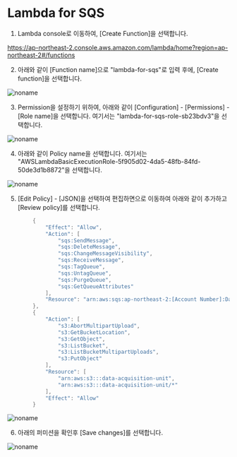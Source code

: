 # Lambda for SQS

1) Lambda console로 이동하여, [Create Function]을 선택합니다.

https://ap-northeast-2.console.aws.amazon.com/lambda/home?region=ap-northeast-2#/functions


2) 아래와 같이 [Function name]으로 "lambda-for-sqs"로 입력 후에, [Create function]을 선택합니다. 

![noname](https://user-images.githubusercontent.com/52392004/165481712-cecfb969-8d43-4277-9869-30d0892f76c8.png)

3) Permission을 설정하기 위하여, 아래와 같이 [Configuration] - [Permissions] - [Role name]을 선택합니다. 여기서는 "lambda-for-sqs-role-sb23bdv3"을 선택합니다. 

![noname](https://user-images.githubusercontent.com/52392004/165482618-e8c0256e-93ef-4735-9158-bdaab46f4f06.png)

4) 아래와 같이 Policy name을 선택합니다. 여기서는 "AWSLambdaBasicExecutionRole-5f905d02-4da5-48fb-84fd-50de3d1b8872"을 선택합니다. 

![noname](https://user-images.githubusercontent.com/52392004/165483052-551ce17d-72bd-488d-99ac-e201adbc047c.png)

5) [Edit Policy] - [JSON]을 선택하여 편집하면으로 이동하여 아래와 같이 추가하고 [Review policy]를 선택합니다. 

```java
        {
            "Effect": "Allow",
            "Action": [
                "sqs:SendMessage",
                "sqs:DeleteMessage",
                "sqs:ChangeMessageVisibility",
                "sqs:ReceiveMessage",
                "sqs:TagQueue",
                "sqs:UntagQueue",
                "sqs:PurgeQueue",
                "sqs:GetQueueAttributes"
            ],
            "Resource": "arn:aws:sqs:ap-northeast-2:[Account Number]:DataAcquisitionQueue"
        },
        {
            "Action": [
                "s3:AbortMultipartUpload",
                "s3:GetBucketLocation",
                "s3:GetObject",
                "s3:ListBucket",
                "s3:ListBucketMultipartUploads",
                "s3:PutObject"
            ],
            "Resource": [
                "arn:aws:s3:::data-acquisition-unit",
                "arn:aws:s3:::data-acquisition-unit/*"
            ],
            "Effect": "Allow"
        }
```

![noname](https://user-images.githubusercontent.com/52392004/165485683-cf0d0408-31bb-4ad5-811d-063c401fb7d1.png)



6) 아래의 퍼미션을 확인후 [Save changes]를 선택합니다. 

![noname](https://user-images.githubusercontent.com/52392004/165485946-2576c1e3-dadd-40d8-90ad-e07dc5bcce4b.png)


